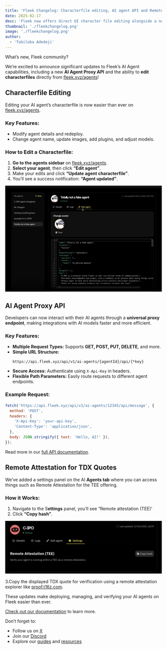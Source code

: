 ```yaml
---
title: 'Fleek Changelog: Characterfile editing, AI agent API and Remote attestation'
date: 2025-02-17
desc: 'Fleek now offers direct UI character file editing alongside a new AI agent API for seamless integration.'
thumbnail: './fleekchangelog.png'
image: './fleekchangelog.png'
author:
  - 'Tobiloba Adedeji'
---
```


What’s new, Fleek community?

We’re excited to announce significant updates to Fleek’s AI Agent capabilities, including a new **AI Agent Proxy API** and the ability to **edit characterfiles** directly from [fleek.xyz/agents](https://eliza.fleek.xyz/agents/)!

## Characterfile Editing

Editing your AI agent’s characterfile is now easier than ever on [fleek.xyz/agents](https://eliza.fleek.xyz/agents/).

### Key Features:

- Modify agent details and redeploy.
- Change agent name, update images, add plugins, and adjust models.

### How to Edit a Characterfile:

1. **Go to the agents sidebar** on [fleek.xyz/agents](https://eliza.fleek.xyz/agents/).
2. **Select your agent**, then click **“Edit agent”**.
3. Make your edits and click **“Update agent characterfile”**.
4. You’ll see a success notification: **“Agent updated”**.

![editing content](./editing.png)

## AI Agent Proxy API

Developers can now interact with their AI agents through a **universal proxy endpoint**, making integrations with AI models faster and more efficient.

### Key Features:

- **Multiple Request Types:** Supports **GET, POST, PUT, DELETE**, and more.
- **Simple URL Structure:**
  ```
  https://api.fleek.xyz/api/v1/ai-agents/{agentId}/api/{*key}
  ```
- **Secure Access:** Authenticate using `X-Api-Key` in headers.
- **Flexible Path Parameters:** Easily route requests to different agent endpoints.

### Example Request:

```jsx
fetch('https://api.fleek.xyz/api/v1/ai-agents/12345/api/message', {
  method: 'POST',
  headers: {
    'X-Api-Key': 'your-api-key',
    'Content-Type': 'application/json',
  },
  body: JSON.stringify({ text: 'Hello, AI!' }),
});
```

Read more in our [full API documentation](https://api.fleek.xyz/api#tag/ai-agents/GET/api/v1/ai-agents/%7BagentId%7D/api/%7B*key%7D).

## Remote Attestation for TDX Quotes

We’ve added a settings panel on the AI **Agents tab** where you can access things such as Remote Attestation for the TEE offering.

### How it Works:

1. Navigate to the S**ettings** panel, you’ll see “Remote attestation (TEE)’
2. Click **“Copy hash”**.

![Remote attestation](./remote-attestation.png)

3.Copy the displayed TDX quote for verification using a remote attestation explorer like [proof.t16z.com](https://proof.t16z.com/).

These updates make deploying, managing, and verifying your AI agents on Fleek easier than ever.

[Check out our documentation](https://resources.fleek.xyz/docs/ai-agents/) to learn more.

Don’t forget to:

- Follow us on [X](https://x.com/fleek)
- Join our [Discord](https://discord.gg/fleek)
- Explore our [guides](https://resources.fleek.xyz/guides/) and [resources](https://resources.fleek.xyz/docs/)
